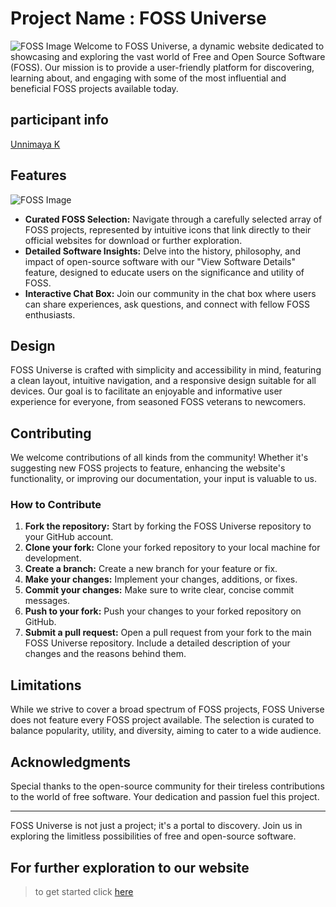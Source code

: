 # Project Name : FOSS Universe
![FOSS Image](https://kopano.com/wp-content/uploads/2021/06/AdobeStock_22376725_web.jpg)
Welcome to FOSS Universe, a dynamic website dedicated to showcasing and exploring the vast world of Free and Open Source Software (FOSS). Our mission is to provide a user-friendly platform for discovering, learning about, and engaging with some of the most influential and beneficial FOSS projects available today.




## participant info

[Unnimaya K](https://github.com/Unnimaya6122004)



## Features
![FOSS Image](https://images.seeklogo.com/logo-png/52/1/foss-logo-png_seeklogo-523659.png)

- **Curated FOSS Selection:** Navigate through a carefully selected array of FOSS projects, represented by intuitive icons that link directly to their official websites for download or further exploration.
- **Detailed Software Insights:** Delve into the history, philosophy, and impact of open-source software with our "View Software Details" feature, designed to educate users on the significance and utility of FOSS.
- **Interactive Chat Box:** Join our community in the chat box where users can share experiences, ask questions, and connect with fellow FOSS enthusiasts.

## Design

FOSS Universe is crafted with simplicity and accessibility in mind, featuring a clean layout, intuitive navigation, and a responsive design suitable for all devices. Our goal is to facilitate an enjoyable and informative user experience for everyone, from seasoned FOSS veterans to newcomers.

## Contributing

We welcome contributions of all kinds from the community! Whether it's suggesting new FOSS projects to feature, enhancing the website's functionality, or improving our documentation, your input is valuable to us.

### How to Contribute

1. **Fork the repository:** Start by forking the FOSS Universe repository to your GitHub account.
2. **Clone your fork:** Clone your forked repository to your local machine for development.
3. **Create a branch:** Create a new branch for your feature or fix.
4. **Make your changes:** Implement your changes, additions, or fixes.
5. **Commit your changes:** Make sure to write clear, concise commit messages.
6. **Push to your fork:** Push your changes to your forked repository on GitHub.
7. **Submit a pull request:** Open a pull request from your fork to the main FOSS Universe repository. Include a detailed description of your changes and the reasons behind them.



## Limitations

While we strive to cover a broad spectrum of FOSS projects, FOSS Universe does not feature every FOSS project available. The selection is curated to balance popularity, utility, and diversity, aiming to cater to a wide audience.



## Acknowledgments

Special thanks to the open-source community for their tireless contributions to the world of free software. Your dedication and passion fuel this project.

---

FOSS Universe is not just a project; it's a portal to discovery. Join us in exploring the limitless possibilities of free and open-source software.


## For further exploration to our website
> to get started click [here](GETTING_STARTED.md)
